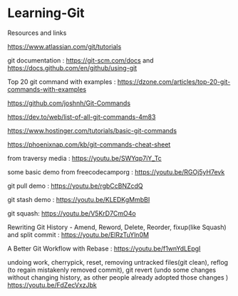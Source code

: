 # Learning-Git
Resources and links

https://www.atlassian.com/git/tutorials

git documentation : https://git-scm.com/docs and https://docs.github.com/en/github/using-git

Top 20 git command with examples : https://dzone.com/articles/top-20-git-commands-with-examples

https://github.com/joshnh/Git-Commands

https://dev.to/web/list-of-all-git-commands-4m83

https://www.hostinger.com/tutorials/basic-git-commands

https://phoenixnap.com/kb/git-commands-cheat-sheet

from traversy media : https://youtu.be/SWYqp7iY_Tc

some basic demo from freecodecamporg :  https://youtu.be/RGOj5yH7evk

git pull demo : https://youtu.be/rgbCcBNZcdQ

git stash demo : https://youtu.be/KLEDKgMmbBI

git squash:  https://youtu.be/V5KrD7CmO4o

Rewriting Git History - Amend, Reword, Delete, Reorder, fixup(like Squash) and split commit :   https://youtu.be/ElRzTuYln0M

A Better Git Workflow with Rebase :  https://youtu.be/f1wnYdLEpgI

undoing work, cherrypick, reset, removing untracked files(git clean), reflog (to regain mistakenly removed commit),
git revert (undo some changes without changing history, as other people already adopted those changes )
   https://youtu.be/FdZecVxzJbk